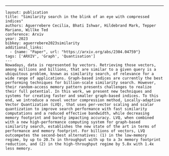 ---
    layout: publication
    title: "Similarity search in the blink of an eye with compressed indices"
    authors: Aguerrebere Cecilia, Bhati Ishwar, Hildebrand Mark, Tepper Mariano, Willke Ted
    conference: Arxiv
    year: 2023
    bibkey: aguerrebere2023similarity
    additional_links:
      - {name: "Paper", url: "https://arxiv.org/abs/2304.04759"}
    tags: ['ARXIV', 'Graph', 'Quantisation']
    ---
    Nowadays, data is represented by vectors. Retrieving those vectors, among millions and billions, that are similar to a given query is a ubiquitous problem, known as similarity search, of relevance for a wide range of applications. Graph-based indices are currently the best performing techniques for billion-scale similarity search. However, their random-access memory pattern presents challenges to realize their full potential. In this work, we present new techniques and systems for creating faster and smaller graph-based indices. To this end, we introduce a novel vector compression method, Locally-adaptive Vector Quantization (LVQ), that uses per-vector scaling and scalar quantization to improve search performance with fast similarity computations and a reduced effective bandwidth, while decreasing memory footprint and barely impacting accuracy. LVQ, when combined with a new high-performance computing system for graph-based similarity search, establishes the new state of the art in terms of performance and memory footprint. For billions of vectors, LVQ outcompetes the second-best alternatives: (1) in the low-memory regime, by up to 20.7x in throughput with up to a 3x memory footprint reduction, and (2) in the high-throughput regime by 5.8x with 1.4x less memory.